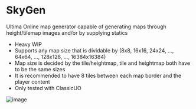 # SkyGen
Ultima Online map generator capable of generating maps through height/tilemap images and/or by supplying statics

+ Heavy WIP
+ Supports any map size that is dividable by (8x8, 16x16, 24x24, ..., 64x64, ..., 128x128, ..., 16384x16384)
+ Map size is decided by the tile/heightmap, tile and heightmap both have to be the same sizes
+ It is recommended to have 8 tiles between each map border and the player content
+ Only tested with ClassicUO

![image](https://user-images.githubusercontent.com/7561197/123546531-3c634080-d75d-11eb-91d9-f1edd74c7b65.png)
